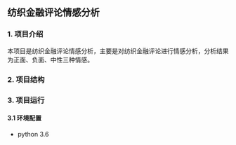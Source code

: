 ## 纺织金融评论情感分析

### 1. 项目介绍

本项目是纺织金融评论情感分析，主要是对纺织金融评论进行情感分析，分析结果为正面、负面、中性三种情感。

### 2. 项目结构


### 3. 项目运行

#### 3.1 环境配置

- python 3.6
